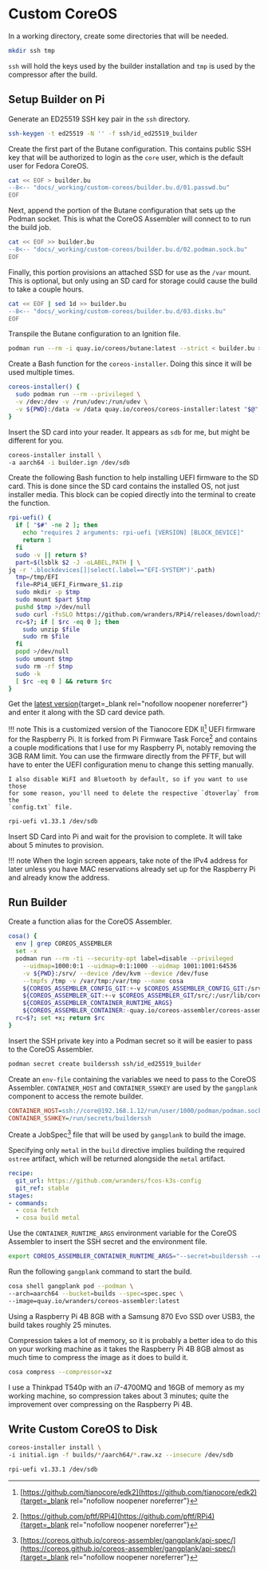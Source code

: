 # Custom CoreOS

In a working directory, create some directories that will be needed.

```sh
mkdir ssh tmp
```

`ssh` will hold the keys used by the builder installation and `tmp` is used by
the compressor after the build.

## Setup Builder on Pi

Generate an ED25519 SSH key pair in the `ssh` directory.

```sh
ssh-keygen -t ed25519 -N '' -f ssh/id_ed25519_builder
```

Create the first part of the Butane configuration. This contains public SSH key
that will be authorized to login as the `core` user, which is the default user
for Fedora CoreOS.

```sh
cat << EOF > builder.bu
--8<-- "docs/_working/custom-coreos/builder.bu.d/01.passwd.bu"
EOF
```

Next, append the portion of the Butane configuration that sets up the Podman
socket. This is what the CoreOS Assembler will connect to to run the build job.

```sh
cat << EOF >> builder.bu
--8<-- "docs/_working/custom-coreos/builder.bu.d/02.podman.sock.bu"
EOF
```

Finally, this portion provisions an attached SSD for use as the `/var` mount.
This is optional, but only using an SD card for storage could cause the build to
take a couple hours.

```sh
cat << EOF | sed 1d >> builder.bu
--8<-- "docs/_working/custom-coreos/builder.bu.d/03.disks.bu"
EOF
```

Transpile the Butane configuration to an Ignition file.

```sh
podman run --rm -i quay.io/coreos/butane:latest --strict < builder.bu > builder.ign
```

Create a Bash function for the `coreos-installer`. Doing this since it will be
used multiple times.

```sh
coreos-installer() {
  sudo podman run --rm --privileged \
  -v /dev:/dev -v /run/udev:/run/udev \
  -v ${PWD}:/data -w /data quay.io/coreos/coreos-installer:latest "$@"
}
```

Insert the SD card into your reader. It appears as `sdb` for me, but might be
different for you.

```sh
coreos-installer install \
-a aarch64 -i builder.ign /dev/sdb
```

Create the following Bash function to help installing UEFI firmware to the SD
card. This is done since the SD card contains the installed OS, not just
installer media. This block can be copied directly into the terminal to create
the function.

```sh
rpi-uefi() {
  if [ "$#" -ne 2 ]; then
    echo "requires 2 arguments: rpi-uefi [VERSION] [BLOCK_DEVICE]"
    return 1
  fi
  sudo -v || return $?
  part=$(lsblk $2 -J -oLABEL,PATH | \
jq -r '.blockdevices[]|select(.label=="EFI-SYSTEM")'.path)
  tmp=/tmp/EFI
  file=RPi4_UEFI_Firmware_$1.zip
  sudo mkdir -p $tmp
  sudo mount $part $tmp
  pushd $tmp >/dev/null
  sudo curl -fsSLO https://github.com/wranders/RPi4/releases/download/$1/$file
  rc=$?; if [ $rc -eq 0 ]; then
    sudo unzip $file
    sudo rm $file
  fi
  popd >/dev/null
  sudo umount $tmp
  sudo rm -rf $tmp
  sudo -k
  [ $rc -eq 0 ] && return $rc
}
```

Get the
[latest version](https://github.com/wranders/RPi4/releases/latest){target=_blank rel="nofollow noopener noreferrer"}
and enter it along with the SD card device path.

!!! note
    This is a customized version of the Tianocore EDK II[^1] UEFI firmware for
    the Raspberry Pi. It is forked from Pi Firmware Task Force[^2] and contains
    a couple modifications that I use for my Raspberry Pi, notably removing the
    3GB RAM limit. You can use the firmware directly from the PFTF, but will
    have to enter the UEFI configuration menu to change this setting manually.

    I also disable WiFI and Bluetooth by default, so if you want to use those
    for some reason, you'll need to delete the respective `dtoverlay` from the
    `config.txt` file.

```sh
rpi-uefi v1.33.1 /dev/sdb
```

Insert SD Card into Pi and wait for the provision to complete. It will take
about 5 minutes to provision.

!!! note
    When the login screen appears, take note of the IPv4 address for later
    unless you have MAC reservations already set up for the Raspberry Pi and
    already know the address.

## Run Builder

Create a function alias for the CoreOS Assembler.

```sh
cosa() {
  env | grep COREOS_ASSEMBLER
  set -x
  podman run --rm -ti --security-opt label=disable --privileged                          \
    --uidmap=1000:0:1 --uidmap=0:1:1000 --uidmap 1001:1001:64536                         \
    -v ${PWD}:/srv/ --device /dev/kvm --device /dev/fuse                                 \
    --tmpfs /tmp -v /var/tmp:/var/tmp --name cosa                                        \
    ${COREOS_ASSEMBLER_CONFIG_GIT:+-v $COREOS_ASSEMBLER_CONFIG_GIT:/srv/src/config/:ro}  \
    ${COREOS_ASSEMBLER_GIT:+-v $COREOS_ASSEMBLER_GIT/src/:/usr/lib/coreos-assembler/:ro} \
    ${COREOS_ASSEMBLER_CONTAINER_RUNTIME_ARGS}                                           \
    ${COREOS_ASSEMBLER_CONTAINER:-quay.io/coreos-assembler/coreos-assembler:latest} "$@"
  rc=$?; set +x; return $rc
}
```

Insert the SSH private key into a Podman secret so it will be easier to pass to
the CoreOS Assembler.

```sh
podman secret create builderssh ssh/id_ed25519_builder
```

Create an `env-file` containing the variables we need to pass to the CoreOS
Assembler. `CONTAINER_HOST` and `CONTAINER_SSHKEY` are used by the `gangplank`
component to access the remote builder.

```ini title="cosa.env"
CONTAINER_HOST=ssh://core@192.168.1.12/run/user/1000/podman/podman.sock
CONTAINER_SSHKEY=/run/secrets/builderssh
```

Create a JobSpec[^3] file that will be used by `gangplank` to build the image.

Specifying only `metal` in the `build` directive implies building the required
`ostree` artifact, which will be returned alongside the `metal` artifact.

```yaml title="spec.tmpl"
recipe:
  git_url: https://github.com/wranders/fcos-k3s-config
  git_ref: stable
stages:
- commands:
  - cosa fetch
  - cosa build metal
```

Use the `CONTAINER_RUNTIME_ARGS` environment variable for the CoreOS Assembler
to insert the SSH secret and the environment file.

```sh
export COREOS_ASSEMBLER_CONTAINER_RUNTIME_ARGS="--secret=builderssh --env-file=cosa.env"
```

Run the following `gangplank` command to start the build.

```sh
cosa shell gangplank pod --podman \
--arch=aarch64 --bucket=builds --spec=spec.spec \
--image=quay.io/wranders/coreos-assembler:latest
```

Using a Raspberry Pi 4B 8GB with a Samsung 870 Evo SSD over USB3, the build
takes roughly 25 minutes.

Compression takes a lot of memory, so it is probably a better idea to do this on
your working machine as it takes the Raspberry Pi 4B 8GB almost as much time to
compress the image as it does to build it.

```sh
cosa compress --compressor=xz
```

I use a Thinkpad T540p with an i7-4700MQ and 16GB of memory as my working
machine, so compression takes about 3 minutes; quite the improvement over
compressing on the Raspberry Pi 4B.

## Write Custom CoreOS to Disk

```sh
coreos-installer install \
-i initial.ign -f builds/*/aarch64/*.raw.xz --insecure /dev/sdb
```

```sh
rpi-uefi v1.33.1 /dev/sdb
```

[^1]: [https://github.com/tianocore/edk2](https://github.com/tianocore/edk2){target=_blank rel="nofollow noopener noreferrer"}
[^2]: [https://github.com/pftf/RPi4](https://github.com/pftf/RPi4){target=_blank rel="nofollow noopener noreferrer"}
[^3]: [https://coreos.github.io/coreos-assembler/gangplank/api-spec/](https://coreos.github.io/coreos-assembler/gangplank/api-spec/){target=_blank rel="nofollow noopener noreferrer"}
